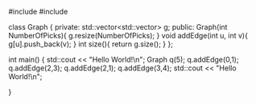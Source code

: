 #include <iostream>
#include <vector>

class Graph {
private:
    std::vector<std::vector<int>> g;
public:
  Graph(int NumberOfPicks){
    g.resize(NumberOfPicks);
  }
  void addEdge(int u, int v){
    g[u].push_back(v);
  }
  int size(){
    return g.size();
  } 
};



int main() {
  std::cout << "Hello World!\n";
Graph q(5);
  q.addEdge(0,1);
  q.addEdge(2,3);
  q.addEdge(2,1);
  q.addEdge(3,4);
  std::cout << "Hello World!\n";

}